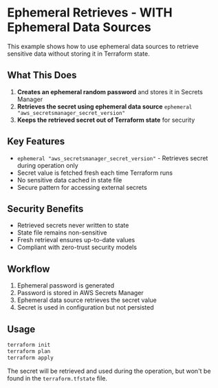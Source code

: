 # Ephemeral Retrieves - WITH Ephemeral Data Sources

This example shows how to use ephemeral data sources to retrieve sensitive data without storing it in Terraform state.

## What This Does

1. **Creates an ephemeral random password** and stores it in Secrets Manager
2. **Retrieves the secret using ephemeral data source** `ephemeral "aws_secretsmanager_secret_version"`
3. **Keeps the retrieved secret out of Terraform state** for security

## Key Features

- `ephemeral "aws_secretsmanager_secret_version"` - Retrieves secret during operation only
- Secret value is fetched fresh each time Terraform runs
- No sensitive data cached in state file
- Secure pattern for accessing external secrets

## Security Benefits

- Retrieved secrets never written to state
- State file remains non-sensitive
- Fresh retrieval ensures up-to-date values
- Compliant with zero-trust security models

## Workflow

1. Ephemeral password is generated
2. Password is stored in AWS Secrets Manager
3. Ephemeral data source retrieves the secret value
4. Secret is used in configuration but not persisted

## Usage

```bash
terraform init
terraform plan
terraform apply
```

The secret will be retrieved and used during the operation, but won't be found in the `terraform.tfstate` file.
